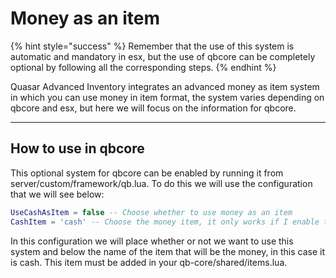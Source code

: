 # Money as an item

{% hint style="success" %}
Remember that the use of this system is automatic and mandatory in esx, but the use of qbcore can be completely optional by following all the corresponding steps.
{% endhint %}

Quasar Advanced Inventory integrates an advanced money as item system in which you can use money in item format, the system varies depending on qbcore and esx, but here we will focus on the information for qbcore.

***

## How to use in qbcore <a href="#how-to-use-in-qbcore" id="how-to-use-in-qbcore"></a>

This optional system for qbcore can be enabled by running it from server/custom/framework/qb.lua. To do this we will use the configuration that we will see below:

```lua
UseCashAsItem = false -- Choose whether to use money as an item
CashItem = 'cash' -- Choose the money item, it only works if I enable the configurable above
```

In this configuration we will place whether or not we want to use this system and below the name of the item that will be the money, in this case it is cash. This item must be added in your qb-core/shared/items.lua.
